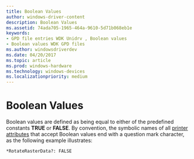 ```yaml
---
title: Boolean Values
author: windows-driver-content
description: Boolean Values
ms.assetid: 74ada705-1965-464a-9610-5d71b068eb1e
keywords:
- GPD file entries WDK Unidrv , Boolean values
- Boolean values WDK GPD files
ms.author: windowsdriverdev
ms.date: 04/20/2017
ms.topic: article
ms.prod: windows-hardware
ms.technology: windows-devices
ms.localizationpriority: medium
---
```


# Boolean Values





Boolean values are defined as being equal to either of the predefined constants **TRUE** or **FALSE**. By convention, the symbolic names of all [printer attributes](printer-attributes.md) that accept Boolean values end with a question mark character, as the following example illustrates:

```
*RotateRasterData?: FALSE
```

 

 




